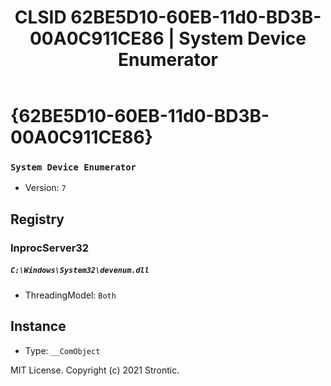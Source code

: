 ﻿---
title: "CLSID 62BE5D10-60EB-11d0-BD3B-00A0C911CE86 | System Device Enumerator"
excerpt: What is COM-Object CLSID 62BE5D10-60EB-11d0-BD3B-00A0C911CE86?
---

# {62BE5D10-60EB-11d0-BD3B-00A0C911CE86}

### `System Device Enumerator`
* Version: `7`

## Registry


### InprocServer32

##### `C:\Windows\System32\devenum.dll`
* ThreadingModel: `Both`

## Instance

* Type: `__ComObject`

MIT License. Copyright (c) 2021 Strontic.


